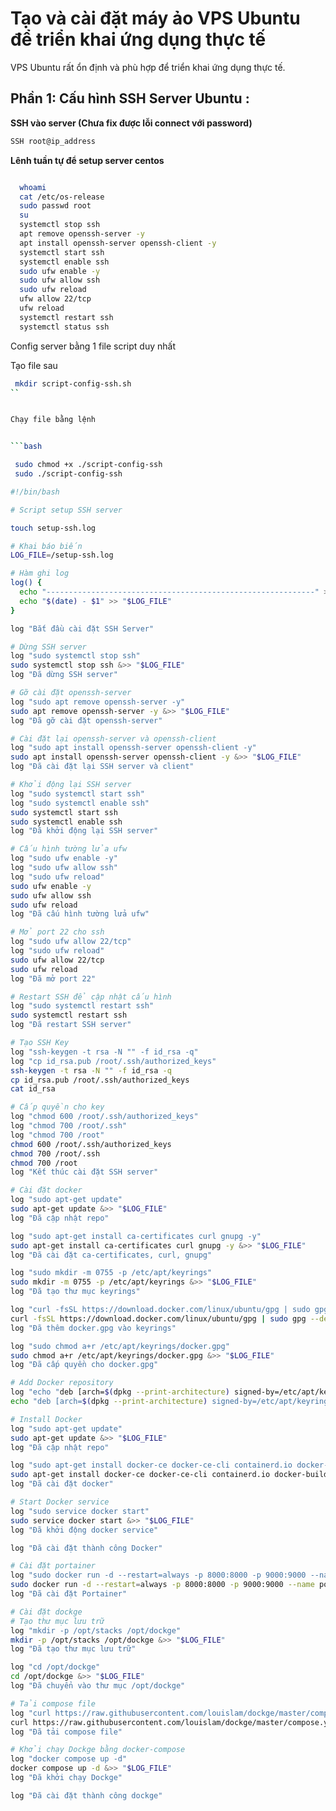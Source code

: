 # Tạo và cài đặt máy ảo VPS Ubuntu để triển khai ứng dụng thực tế
VPS Ubuntu rất ổn định và phù hợp để triển khai ứng dụng thực tế.

## Phần 1: Cấu hình SSH Server Ubuntu : 

**SSH vào server (Chưa fix được lỗi connect với password)**

 ```bash
SSH root@ip_address
 ```


**Lênh tuần tự để setup server centos**
 ```bash

   whoami
   cat /etc/os-release
   sudo passwd root
   su
   systemctl stop ssh 
   apt remove openssh-server -y
   apt install openssh-server openssh-client -y
   systemctl start ssh
   systemctl enable ssh
   sudo ufw enable -y
   sudo ufw allow ssh
   sudo ufw reload
   ufw allow 22/tcp
   ufw reload  
   systemctl restart ssh
   systemctl status ssh

 ```


Config server bằng 1 file script duy nhất

Tạo file sau

```bash
 mkdir script-config-ssh.sh
``


Chạy file bằng lệnh


```bash

 sudo chmod +x ./script-config-ssh
 sudo ./script-config-ssh

```



```bash
#!/bin/bash

# Script setup SSH server 

touch setup-ssh.log

# Khai báo biến
LOG_FILE=/setup-ssh.log

# Hàm ghi log
log() {
  echo "------------------------------------------------------------" >> "$LOG_FILE"
  echo "$(date) - $1" >> "$LOG_FILE"
}

log "Bắt đầu cài đặt SSH Server"

# Dừng SSH server
log "sudo systemctl stop ssh"
sudo systemctl stop ssh &>> "$LOG_FILE"
log "Đã dừng SSH server"

# Gỡ cài đặt openssh-server   
log "sudo apt remove openssh-server -y"  
sudo apt remove openssh-server -y &>> "$LOG_FILE"
log "Đã gỡ cài đặt openssh-server"

# Cài đặt lại openssh-server và openssh-client
log "sudo apt install openssh-server openssh-client -y"
sudo apt install openssh-server openssh-client -y &>> "$LOG_FILE" 
log "Đã cài đặt lại SSH server và client"

# Khởi động lại SSH server
log "sudo systemctl start ssh"
log "sudo systemctl enable ssh"
sudo systemctl start ssh
sudo systemctl enable ssh
log "Đã khởi động lại SSH server"

# Cấu hình tường lửa ufw
log "sudo ufw enable -y"
log "sudo ufw allow ssh"
log "sudo ufw reload"
sudo ufw enable -y
sudo ufw allow ssh
sudo ufw reload
log "Đã cấu hình tường lửa ufw" 

# Mở port 22 cho ssh
log "sudo ufw allow 22/tcp"
log "sudo ufw reload"
sudo ufw allow 22/tcp
sudo ufw reload
log "Đã mở port 22"

# Restart SSH để cập nhật cấu hình   
log "sudo systemctl restart ssh"
sudo systemctl restart ssh
log "Đã restart SSH server"

# Tạo SSH Key
log "ssh-keygen -t rsa -N "" -f id_rsa -q" 
log "cp id_rsa.pub /root/.ssh/authorized_keys"
ssh-keygen -t rsa -N "" -f id_rsa -q
cp id_rsa.pub /root/.ssh/authorized_keys
cat id_rsa

# Cấp quyền cho key
log "chmod 600 /root/.ssh/authorized_keys"
log "chmod 700 /root/.ssh" 
log "chmod 700 /root"
chmod 600 /root/.ssh/authorized_keys
chmod 700 /root/.ssh
chmod 700 /root
log "Kết thúc cài đặt SSH server"

# Cài đặt docker
log "sudo apt-get update"
sudo apt-get update &>> "$LOG_FILE"
log "Đã cập nhật repo"

log "sudo apt-get install ca-certificates curl gnupg -y" 
sudo apt-get install ca-certificates curl gnupg -y &>> "$LOG_FILE"
log "Đã cài đặt ca-certificates, curl, gnupg"

log "sudo mkdir -m 0755 -p /etc/apt/keyrings"
sudo mkdir -m 0755 -p /etc/apt/keyrings &>> "$LOG_FILE"
log "Đã tạo thư mục keyrings"

log "curl -fsSL https://download.docker.com/linux/ubuntu/gpg | sudo gpg --dearmor -o /etc/apt/keyrings/docker.gpg"
curl -fsSL https://download.docker.com/linux/ubuntu/gpg | sudo gpg --dearmor -o /etc/apt/keyrings/docker.gpg &>> "$LOG_FILE" 
log "Đã thêm docker.gpg vào keyrings"

log "sudo chmod a+r /etc/apt/keyrings/docker.gpg"
sudo chmod a+r /etc/apt/keyrings/docker.gpg &>> "$LOG_FILE"
log "Đã cấp quyền cho docker.gpg"

# Add Docker repository
log "echo "deb [arch=$(dpkg --print-architecture) signed-by=/etc/apt/keyrings/docker.gpg] https://download.docker.com/linux/ubuntu $(lsb_release -cs) stable" | sudo tee /etc/apt/sources.list.d/docker.list > /dev/null"
echo "deb [arch=$(dpkg --print-architecture) signed-by=/etc/apt/keyrings/docker.gpg] https://download.docker.com/linux/ubuntu $(lsb_release -cs) stable" | sudo tee /etc/apt/sources.list.d/docker.list > /dev/null

# Install Docker
log "sudo apt-get update" 
sudo apt-get update &>> "$LOG_FILE"
log "Đã cập nhật repo"

log "sudo apt-get install docker-ce docker-ce-cli containerd.io docker-buildx-plugin docker-compose-plugin -y"
sudo apt-get install docker-ce docker-ce-cli containerd.io docker-buildx-plugin docker-compose-plugin -y &>> "$LOG_FILE"
log "Đã cài đặt docker"

# Start Docker service 
log "sudo service docker start"
sudo service docker start &>> "$LOG_FILE" 
log "Đã khởi động docker service"

log "Đã cài đặt thành công Docker"

# Cài đặt portainer
log "sudo docker run -d --restart=always -p 8000:8000 -p 9000:9000 --name portainer --volume /var/run/docker.sock:/var/run/docker.sock -v /opt/portainer/data:/data portainer/portainer-ce:latest"
sudo docker run -d --restart=always -p 8000:8000 -p 9000:9000 --name portainer --volume /var/run/docker.sock:/var/run/docker.sock -v /opt/portainer/data:/data portainer/portainer-ce:latest &>> "$LOG_FILE"
log "Đã cài đặt Portainer"

# Cài đặt dockge 
# Tạo thư mục lưu trữ
log "mkdir -p /opt/stacks /opt/dockge"  
mkdir -p /opt/stacks /opt/dockge &>> "$LOG_FILE"
log "Đã tạo thư mục lưu trữ"

log "cd /opt/dockge"
cd /opt/dockge &>> "$LOG_FILE"  
log "Đã chuyển vào thư mục /opt/dockge"

# Tải compose file
log "curl https://raw.githubusercontent.com/louislam/dockge/master/compose.yaml --output compose.yaml"
curl https://raw.githubusercontent.com/louislam/dockge/master/compose.yaml --output compose.yaml &>> "$LOG_FILE"
log "Đã tải compose file"   

# Khởi chạy Dockge bằng docker-compose
log "docker compose up -d"
docker compose up -d &>> "$LOG_FILE"
log "Đã khởi chạy Dockge"

log "Đã cài đặt thành công dockge"
```
